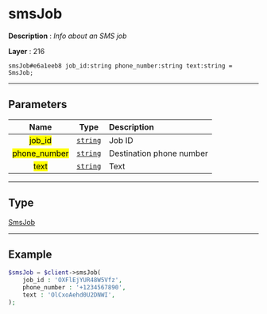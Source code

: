 # smsJob

**Description** : *Info about an SMS job*

**Layer** : 216

```tl
smsJob#e6a1eeb8 job_id:string phone_number:string text:string = SmsJob;
```

---

## Parameters

| Name | Type | Description |
| :---: | :---: | :--- |
| <mark>job_id</mark> | [`string`](type/string) | Job ID |
| <mark>phone_number</mark> | [`string`](type/string) | Destination phone number |
| <mark>text</mark> | [`string`](type/string) | Text |

---

## Type

[SmsJob](type/SmsJob)

---

## Example

```php
$smsJob = $client->smsJob(
	job_id : 'OXFlEjYUR48W5Vfz',
	phone_number : '+1234567890',
	text : 'OlCxoAehd0U2DNWI',
);
```